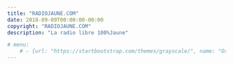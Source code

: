 ```yaml
---
title: "RADIOJAUNE.COM"
date: 2018-09-09T00:00:00-00:00
copyright: "RADIOJAUNE.COM"
description: "La radio libre 100%Jaune"

# menu:
    # - {url: "https://startbootstrap.com/themes/grayscale/", name: "Original"}
---
```

